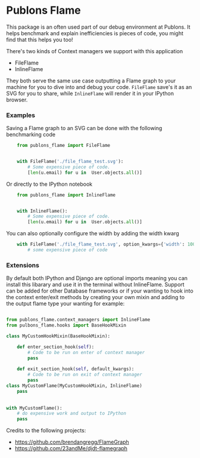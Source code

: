 # Publons Flame

This package is an often used part of our debug environment at Publons.
It helps benchmark and explain inefficiencies is pieces of code,
you might find that this helps you too!


There's two kinds of Context managers we support with this application

- FileFlame
- InlineFlame

They both serve the same use case outputting a Flame graph to your
machine for you to dive into and debug your code. `FileFlame` save's
it as an SVG for you to share, while `InlineFlame` will render it in
your IPython browser.


### Examples


Saving a Flame graph to an SVG can be done with the following benchmarking code

```Python
    from publons_flame import FileFlame


    with FileFlame('./file_flame_test.svg'):
        # Some expensive piece of code.
        [len(u.email) for u in  User.objects.all()]
```

Or directly to the IPython notebook

```Python
    from publons_flame import InlineFlame


    with InlineFlame():
        # Some expensive piece of code.
        [len(u.email) for u in  User.objects.all()]
```


You can also optionally configure the width by adding the width kwarg

```Python
    with FileFlame('./file_flame_test.svg', option_kwargs={'width': 1000}):
        # some expensive piece of code
```

### Extensions

By default both IPython and Django are optional imports meaning you can install this libarary and use it in the terminal without InlineFlame. Support can be added for other Database frameworks or if your wanting to hook into the context enter/exit methods by creating your own mixin and adding to the output flame type your wanting for example:

```Python

from publons_flame.context_managers import InlineFlame
from pulbons_flame.hooks import BaseHookMixin

class MyCustomHookMixin(BaseHookMixin):

    def enter_section_hook(self):
        # Code to be run on enter of context manager
        pass
        
    def exit_section_hook(self, default_kwargs):
        # Code to be run on exit of context manager
        pass
class MyCustomFlame(MyCustomHookMixin, InlineFlame)
    pass
    
    
with MyCustomFlame():
    # do expensive work and output to IPython
    pass
```

Credits to the following projects:
 - https://github.com/brendangregg/FlameGraph
 - https://github.com/23andMe/djdt-flamegraph
